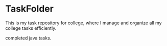 # TaskFolder

This is my task repository for college, where I manage and organize all my college tasks efficiently.

completed java tasks.
